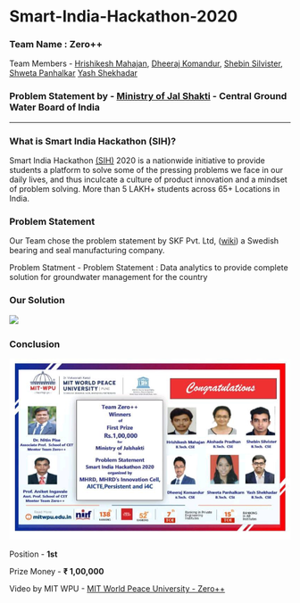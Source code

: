 # Smart-India-Hackathon-2020
### Team Name : **Zero++**
Team Members - 
[Hrishikesh Mahajan](https://github.com/mahajanhrishikesh),
[Dheeraj Komandur](www.dheerajkomandur.com),
[Shebin Silvister](https://github.com/silvistershebin), 
[Shweta Panhalkar](https://github.com/shweta61999)
[Yash Shekhadar](https://github.com/Yash-Shekhadar)
### Problem Statement by - [Ministry of Jal Shakti](http://cgwb.gov.in/) - Central Ground Water Board of India
***

### What is Smart India Hackathon (SIH)?

Smart India Hackathon [(SIH)](https://www.sih.gov.in/) 2020 is a nationwide initiative to provide students a platform to solve some of the pressing problems we face in our daily lives, and thus inculcate a culture of product innovation and a mindset of problem solving. More than 5 LAKH+ students across 65+ Locations in India.

### Problem Statement 
Our Team chose the problem statement by SKF Pvt. Ltd, ([wiki](https://en.wikipedia.org/wiki/SKF)) a Swedish bearing and seal manufacturing company.

Problem Statment - Problem Statement : Data analytics to provide complete solution for groundwater management for the country
### Our Solution

[![](http://img.youtube.com/vi/zt_kJZohRfs/0.jpg)](http://www.youtube.com/watch?v=zt_kJZohRfs "SIH2020 - Solution Video")

### Conclusion

![alt text](/winningPic.jpeg "Team Winning PIC")

Position - **1st**

Prize Money - **₹ 1,00,000**


Video by MIT WPU - [MIT World Peace University - Zero++](https://youtu.be/O8Do2Lxy6rE)

